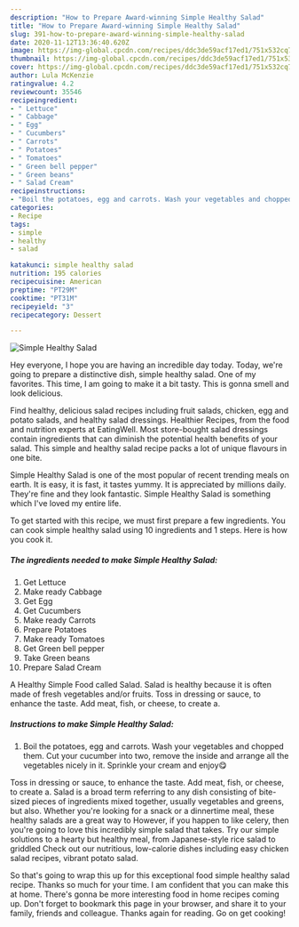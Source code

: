 ```yaml
---
description: "How to Prepare Award-winning Simple Healthy Salad"
title: "How to Prepare Award-winning Simple Healthy Salad"
slug: 391-how-to-prepare-award-winning-simple-healthy-salad
date: 2020-11-12T13:36:40.620Z
image: https://img-global.cpcdn.com/recipes/ddc3de59acf17ed1/751x532cq70/simple-healthy-salad-recipe-main-photo.jpg
thumbnail: https://img-global.cpcdn.com/recipes/ddc3de59acf17ed1/751x532cq70/simple-healthy-salad-recipe-main-photo.jpg
cover: https://img-global.cpcdn.com/recipes/ddc3de59acf17ed1/751x532cq70/simple-healthy-salad-recipe-main-photo.jpg
author: Lula McKenzie
ratingvalue: 4.2
reviewcount: 35546
recipeingredient:
- " Lettuce"
- " Cabbage"
- " Egg"
- " Cucumbers"
- " Carrots"
- " Potatoes"
- " Tomatoes"
- " Green bell pepper"
- " Green beans"
- " Salad Cream"
recipeinstructions:
- "Boil the potatoes, egg and carrots. Wash your vegetables and chopped them. Cut your cucumber into two, remove the inside and arrange all the vegetables nicely in it. Sprinkle your cream and enjoy😋"
categories:
- Recipe
tags:
- simple
- healthy
- salad

katakunci: simple healthy salad 
nutrition: 195 calories
recipecuisine: American
preptime: "PT29M"
cooktime: "PT31M"
recipeyield: "3"
recipecategory: Dessert

---
```



![Simple Healthy Salad](https://img-global.cpcdn.com/recipes/ddc3de59acf17ed1/751x532cq70/simple-healthy-salad-recipe-main-photo.jpg)

Hey everyone, I hope you are having an incredible day today. Today, we're going to prepare a distinctive dish, simple healthy salad. One of my favorites. This time, I am going to make it a bit tasty. This is gonna smell and look delicious.

Find healthy, delicious salad recipes including fruit salads, chicken, egg and potato salads, and healthy salad dressings. Healthier Recipes, from the food and nutrition experts at EatingWell. Most store-bought salad dressings contain ingredients that can diminish the potential health benefits of your salad. This simple and healthy salad recipe packs a lot of unique flavours in one bite.

Simple Healthy Salad is one of the most popular of recent trending meals on earth. It is easy, it is fast, it tastes yummy. It is appreciated by millions daily. They're fine and they look fantastic. Simple Healthy Salad is something which I've loved my entire life.


To get started with this recipe, we must first prepare a few ingredients. You can cook simple healthy salad using 10 ingredients and 1 steps. Here is how you cook it.

<!--inarticleads1-->

##### The ingredients needed to make Simple Healthy Salad:

1. Get  Lettuce
1. Make ready  Cabbage
1. Get  Egg
1. Get  Cucumbers
1. Make ready  Carrots
1. Prepare  Potatoes
1. Make ready  Tomatoes
1. Get  Green bell pepper
1. Take  Green beans
1. Prepare  Salad Cream


A Healthy Simple Food called Salad. Salad is healthy because it is often made of fresh vegetables and/or fruits. Toss in dressing or sauce, to enhance the taste. Add meat, fish, or cheese, to create a. 

<!--inarticleads2-->

##### Instructions to make Simple Healthy Salad:

1. Boil the potatoes, egg and carrots. Wash your vegetables and chopped them. Cut your cucumber into two, remove the inside and arrange all the vegetables nicely in it. Sprinkle your cream and enjoy😋


Toss in dressing or sauce, to enhance the taste. Add meat, fish, or cheese, to create a. Salad is a broad term referring to any dish consisting of bite-sized pieces of ingredients mixed together, usually vegetables and greens, but also. Whether you&#39;re looking for a snack or a dinnertime meal, these healthy salads are a great way to However, if you happen to like celery, then you&#39;re going to love this incredibly simple salad that takes. Try our simple solutions to a hearty but healthy meal, from Japanese-style rice salad to griddled Check out our nutritious, low-calorie dishes including easy chicken salad recipes, vibrant potato salad. 

So that's going to wrap this up for this exceptional food simple healthy salad recipe. Thanks so much for your time. I am confident that you can make this at home. There's gonna be more interesting food in home recipes coming up. Don't forget to bookmark this page in your browser, and share it to your family, friends and colleague. Thanks again for reading. Go on get cooking!
